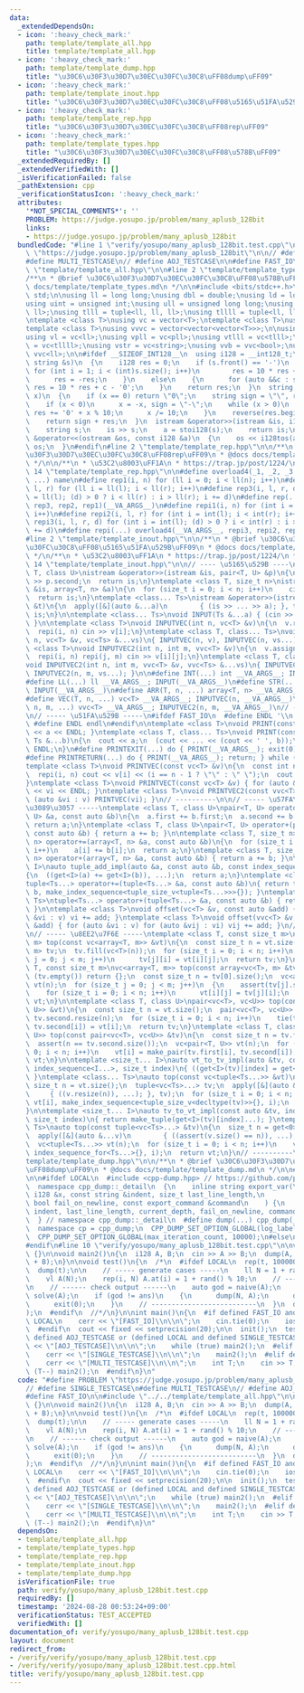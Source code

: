 ```yaml
---
data:
  _extendedDependsOn:
  - icon: ':heavy_check_mark:'
    path: template/template_all.hpp
    title: template/template_all.hpp
  - icon: ':heavy_check_mark:'
    path: template/template_dump.hpp
    title: "\u30C6\u30F3\u30D7\u30EC\u30FC\u30C8\uFF08dump\uFF09"
  - icon: ':heavy_check_mark:'
    path: template/template_inout.hpp
    title: "\u30C6\u30F3\u30D7\u30EC\u30FC\u30C8\uFF08\u5165\u51FA\u529B\uFF09"
  - icon: ':heavy_check_mark:'
    path: template/template_rep.hpp
    title: "\u30C6\u30F3\u30D7\u30EC\u30FC\u30C8\uFF08rep\uFF09"
  - icon: ':heavy_check_mark:'
    path: template/template_types.hpp
    title: "\u30C6\u30F3\u30D7\u30EC\u30FC\u30C8\uFF08\u578B\uFF09"
  _extendedRequiredBy: []
  _extendedVerifiedWith: []
  _isVerificationFailed: false
  _pathExtension: cpp
  _verificationStatusIcon: ':heavy_check_mark:'
  attributes:
    '*NOT_SPECIAL_COMMENTS*': ''
    PROBLEM: https://judge.yosupo.jp/problem/many_aplusb_128bit
    links:
    - https://judge.yosupo.jp/problem/many_aplusb_128bit
  bundledCode: "#line 1 \"verify/yosupo/many_aplusb_128bit.test.cpp\"\n#define PROBLEM\
    \ \"https://judge.yosupo.jp/problem/many_aplusb_128bit\"\n\n// #define SINGLE_TESTCASE\n\
    #define MULTI_TESTCASE\n// #define AOJ_TESTCASE\n\n#define FAST_IO\n\n#line 2\
    \ \"template/template_all.hpp\"\n\n#line 2 \"template/template_types.hpp\"\n\n\
    /**\n * @brief \u30C6\u30F3\u30D7\u30EC\u30FC\u30C8\uFF08\u578B\uFF09\n * @docs\
    \ docs/template/template_types.md\n */\n\n#include <bits/stdc++.h>\nusing namespace\
    \ std;\n\nusing ll = long long;\nusing dbl = double;\nusing ld = long double;\n\
    using uint = unsigned int;\nusing ull = unsigned long long;\nusing pll = pair<ll,\
    \ ll>;\nusing tlll = tuple<ll, ll, ll>;\nusing tllll = tuple<ll, ll, ll, ll>;\n\
    \ntemplate <class T>\nusing vc = vector<T>;\ntemplate <class T>\nusing vvc = vector<vector<T>>;\n\
    template <class T>\nusing vvvc = vector<vector<vector<T>>>;\n\nusing vb = vc<bool>;\n\
    using vl = vc<ll>;\nusing vpll = vc<pll>;\nusing vtlll = vc<tlll>;\nusing vtllll\
    \ = vc<tllll>;\nusing vstr = vc<string>;\nusing vvb = vvc<bool>;\nusing vvl =\
    \ vvc<ll>;\n\n#ifdef __SIZEOF_INT128__\n  using i128 = __int128_t;\n  i128 stoi128(const\
    \ string &s)\n  {\n    i128 res = 0;\n    if (s.front() == '-')\n    {\n     \
    \ for (int i = 1; i < (int)s.size(); i++)\n        res = 10 * res + s[i] - '0';\n\
    \      res = -res;\n    }\n    else\n    {\n      for (auto &&c : s)\n       \
    \ res = 10 * res + c - '0';\n    }\n    return res;\n  }\n  string i128tos(i128\
    \ x)\n  {\n    if (x == 0) return \"0\";\n    string sign = \"\", res = \"\";\n\
    \    if (x < 0)\n      x = -x, sign = \"-\";\n    while (x > 0)\n    {\n     \
    \ res += '0' + x % 10;\n      x /= 10;\n    }\n    reverse(res.begin(), res.end());\n\
    \    return sign + res;\n  }\n  istream &operator>>(istream &is, i128 &a)\n  {\n\
    \    string s;\n    is >> s;\n    a = stoi128(s);\n    return is;\n  }\n  ostream\
    \ &operator<<(ostream &os, const i128 &a)\n  {\n    os << i128tos(a);\n    return\
    \ os;\n  }\n#endif\n#line 2 \"template/template_rep.hpp\"\n\n/**\n * @brief \u30C6\
    \u30F3\u30D7\u30EC\u30FC\u30C8\uFF08rep\uFF09\n * @docs docs/template/template_rep.md\n\
    \ */\n\n/**\n * \u53C2\u8003\uFF1A\n * https://trap.jp/post/1224/\n*/\n\n#line\
    \ 14 \"template/template_rep.hpp\"\n\n#define overload4(_1, _2, _3, _4, name,\
    \ ...) name\n#define rep1(i, n) for (ll i = 0; i < ll(n); i++)\n#define rep2(i,\
    \ l, r) for (ll i = ll(l); i < ll(r); i++)\n#define rep3(i, l, r, d) for (ll i\
    \ = ll(l); (d) > 0 ? i < ll(r) : i > ll(r); i += d)\n#define rep(...) overload4(__VA_ARGS__,\
    \ rep3, rep2, rep1)(__VA_ARGS__)\n#define repi1(i, n) for (int i = 0; i < int(n);\
    \ i++)\n#define repi2(i, l, r) for (int i = int(l); i < int(r); i++)\n#define\
    \ repi3(i, l, r, d) for (int i = int(l); (d) > 0 ? i < int(r) : i > int(r); i\
    \ += d)\n#define repi(...) overload4(__VA_ARGS__, repi3, repi2, repi1)(__VA_ARGS__)\n\
    #line 2 \"template/template_inout.hpp\"\n\n/**\n * @brief \u30C6\u30F3\u30D7\u30EC\
    \u30FC\u30C8\uFF08\u5165\u51FA\u529B\uFF09\n * @docs docs/template/template_inout.md\n\
    \ */\n/**\n * \u53C2\u8003\uFF1A\n * https://trap.jp/post/1224/\n */\n\n#line\
    \ 14 \"template/template_inout.hpp\"\n\n// ---- \u5165\u529B ----\ntemplate <class\
    \ T, class U>\nistream &operator>>(istream &is, pair<T, U> &p)\n{\n  cin >> p.first\
    \ >> p.second;\n  return is;\n}\ntemplate <class T, size_t n>\nistream &operator>>(istream\
    \ &is, array<T, n> &a)\n{\n  for (size_t i = 0; i < n; i++)\n    cin >> a[i];\n\
    \  return is;\n}\ntemplate <class... Ts>\nistream &operator>>(istream &is, tuple<Ts...>\
    \ &t)\n{\n  apply([&](auto &...a)\n        { (is >> ... >> a); }, t);\n  return\
    \ is;\n}\n\ntemplate <class... Ts>\nvoid INPUT(Ts &...a) { (cin >> ... >> a);\
    \ }\n\ntemplate <class T>\nvoid INPUTVEC(int n, vc<T> &v)\n{\n  v.resize(n);\n\
    \  repi(i, n) cin >> v[i];\n}\ntemplate <class T, class... Ts>\nvoid INPUTVEC(int\
    \ n, vc<T> &v, vc<Ts> &...vs)\n{ INPUTVEC(n, v), INPUTVEC(n, vs...); }\n\ntemplate\
    \ <class T>\nvoid INPUTVEC2(int n, int m, vvc<T> &v)\n{\n  v.assign(n, vc<T>(m));\n\
    \  repi(i, n) repi(j, m) cin >> v[i][j];\n}\ntemplate <class T, class... Ts>\n\
    void INPUTVEC2(int n, int m, vvc<T> &v, vvc<Ts> &...vs)\n{ INPUTVEC2(n, m, v),\
    \ INPUTVEC2(n, m, vs...); }\n\n#define INT(...) int __VA_ARGS__; INPUT(__VA_ARGS__)\n\
    #define LL(...) ll __VA_ARGS__; INPUT(__VA_ARGS__)\n#define STR(...) string __VA_ARGS__;\
    \ INPUT(__VA_ARGS__)\n#define ARR(T, n, ...) array<T, n> __VA_ARGS__; INPUT(__VA_ARGS__)\n\
    #define VEC(T, n, ...) vc<T> __VA_ARGS__; INPUTVEC(n, __VA_ARGS__)\n#define VEC2(T,\
    \ n, m, ...) vvc<T> __VA_ARGS__; INPUTVEC2(n, m, __VA_ARGS__)\n// ----------\n\
    \n// ----- \u51FA\u529B -----\n#ifdef FAST_IO\n  #define ENDL '\\n'\n#else\n \
    \ #define ENDL endl\n#endif\n\ntemplate <class T>\nvoid PRINT(const T &a) { cout\
    \ << a << ENDL; }\ntemplate <class T, class... Ts>\nvoid PRINT(const T &a, const\
    \ Ts &...b)\n{\n  cout << a;\n  (cout << ... << (cout << ' ', b));\n  cout <<\
    \ ENDL;\n}\n#define PRINTEXIT(...) do { PRINT(__VA_ARGS__); exit(0); } while (false)\n\
    #define PRINTRETURN(...) do { PRINT(__VA_ARGS__); return; } while (false)\n\n\
    template <class T>\nvoid PRINTVEC(const vc<T> &v)\n{\n  const int n = v.size();\n\
    \  repi(i, n) cout << v[i] << (i == n - 1 ? \"\" : \" \");\n  cout << ENDL;\n\
    }\ntemplate <class T>\nvoid PRINTVECT(const vc<T> &v) { for (auto &vi : v) cout\
    \ << vi << ENDL; }\ntemplate <class T>\nvoid PRINTVEC2(const vvc<T> &v) { for\
    \ (auto &vi : v) PRINTVEC(vi); }\n// ----------\n\n// ----- \u57FA\u6E96\u305A\
    \u3089\u3057 -----\ntemplate <class T, class U>\npair<T, U> operator+=(pair<T,\
    \ U> &a, const auto &b)\n{\n  a.first += b.first;\n  a.second += b.second;\n \
    \ return a;\n}\ntemplate <class T, class U>\npair<T, U> operator+(pair<T, U> &a,\
    \ const auto &b) { return a += b; }\n\ntemplate <class T, size_t n>\narray<T,\
    \ n> operator+=(array<T, n> &a, const auto &b)\n{\n  for (size_t i = 0; i < n;\
    \ i++)\n    a[i] += b[i];\n  return a;\n}\ntemplate <class T, size_t n>\narray<T,\
    \ n> operator+(array<T, n> &a, const auto &b) { return a += b; }\n\ntemplate <size_t...\
    \ I>\nauto tuple_add_impl(auto &a, const auto &b, const index_sequence<I...>)\n\
    {\n  ((get<I>(a) += get<I>(b)), ...);\n  return a;\n}\ntemplate <class... Ts>\n\
    tuple<Ts...> operator+=(tuple<Ts...> &a, const auto &b)\n{ return tuple_add_impl(a,\
    \ b, make_index_sequence<tuple_size_v<tuple<Ts...>>>{}); }\ntemplate <class...\
    \ Ts>\ntuple<Ts...> operator+(tuple<Ts...> &a, const auto &b) { return a += b;\
    \ }\n\ntemplate <class T>\nvoid offset(vc<T> &v, const auto &add) { for (auto\
    \ &vi : v) vi += add; }\ntemplate <class T>\nvoid offset(vvc<T> &v, const auto\
    \ &add) { for (auto &vi : v) for (auto &vij : vi) vij += add; }\n// ----------\n\
    \n// ----- \u8EE2\u7F6E -----\ntemplate <class T, const size_t m>\narray<vc<T>,\
    \ m> top(const vc<array<T, m>> &vt)\n{\n  const size_t n = vt.size();\n  array<vc<T>,\
    \ m> tv;\n  tv.fill(vc<T>(n));\n  for (size_t i = 0; i < n; i++)\n    for (size_t\
    \ j = 0; j < m; j++)\n      tv[j][i] = vt[i][j];\n  return tv;\n}\ntemplate <class\
    \ T, const size_t m>\nvc<array<T, m>> top(const array<vc<T>, m> &tv)\n{\n  if\
    \ (tv.empty()) return {};\n  const size_t n = tv[0].size();\n  vc<array<T, m>>\
    \ vt(n);\n  for (size_t j = 0; j < m; j++)\n  {\n    assert(tv[j].size() == n);\n\
    \    for (size_t i = 0; i < n; i++)\n      vt[i][j] = tv[j][i];\n  }\n  return\
    \ vt;\n}\n\ntemplate <class T, class U>\npair<vc<T>, vc<U>> top(const vc<pair<T,\
    \ U>> &vt)\n{\n  const size_t n = vt.size();\n  pair<vc<T>, vc<U>> tv;\n  tv.first.resize(n),\
    \ tv.second.resize(n);\n  for (size_t i = 0; i < n; i++)\n    tie(tv.first[i],\
    \ tv.second[i]) = vt[i];\n  return tv;\n}\ntemplate <class T, class U>\nvc<pair<T,\
    \ U>> top(const pair<vc<T>, vc<U>> &tv)\n{\n  const size_t n = tv.first.size();\n\
    \  assert(n == tv.second.size());\n  vc<pair<T, U>> vt(n);\n  for (size_t i =\
    \ 0; i < n; i++)\n    vt[i] = make_pair(tv.first[i], tv.second[i]);\n  return\
    \ vt;\n}\n\ntemplate <size_t... I>\nauto vt_to_tv_impl(auto &tv, const auto &t,\
    \ index_sequence<I...>, size_t index)\n{ ((get<I>(tv)[index] = get<I>(t)), ...);\
    \ }\ntemplate <class... Ts>\nauto top(const vc<tuple<Ts...>> &vt)\n{\n  const\
    \ size_t n = vt.size();\n  tuple<vc<Ts>...> tv;\n  apply([&](auto &...v)\n   \
    \     { ((v.resize(n)), ...); }, tv);\n  for (size_t i = 0; i < n; i++)\n    vt_to_tv_impl(tv,\
    \ vt[i], make_index_sequence<tuple_size_v<decltype(tv)>>{}, i);\n  return tv;\n\
    }\n\ntemplate <size_t... I>\nauto tv_to_vt_impl(const auto &tv, index_sequence<I...>,\
    \ size_t index)\n{ return make_tuple(get<I>(tv)[index]...); }\ntemplate <class...\
    \ Ts>\nauto top(const tuple<vc<Ts>...> &tv)\n{\n  size_t n = get<0>(tv).size();\n\
    \  apply([&](auto &...v)\n        { ((assert(v.size() == n)), ...); }, tv);\n\
    \  vc<tuple<Ts...>> vt(n);\n  for (size_t i = 0; i < n; i++)\n    vt[i] = tv_to_vt_impl(tv,\
    \ index_sequence_for<Ts...>{}, i);\n  return vt;\n}\n// ----------\n#line 2 \"\
    template/template_dump.hpp\"\n\n/**\n * @brief \u30C6\u30F3\u30D7\u30EC\u30FC\u30C8\
    \uFF08dump\uFF09\n * @docs docs/template/template_dump.md\n */\n\n#line 9 \"template/template_dump.hpp\"\
    \n\n#ifdef LOCAL\n  #include <cpp-dump.hpp> // https://github.com/philip82148/cpp-dump\n\
    \  namespace cpp_dump::_detail\n  {\n    inline string export_var(\n        const\
    \ i128 &x, const string &indent, size_t last_line_length,\n        size_t current_depth,\
    \ bool fail_on_newline, const export_command &command\n    ) {\n      return export_var(i128tos(x),\
    \ indent, last_line_length, current_depth, fail_on_newline, command);\n    }\n\
    \  } // namespace cpp_dump::_detail\n  #define dump(...) cpp_dump(__VA_ARGS__)\n\
    \  namespace cp = cpp_dump;\n  CPP_DUMP_SET_OPTION_GLOBAL(log_label_func, cp::log_label::line());\n\
    \  CPP_DUMP_SET_OPTION_GLOBAL(max_iteration_count, 10000);\n#else\n  #define dump(...)\n\
    #endif\n#line 10 \"verify/yosupo/many_aplusb_128bit.test.cpp\"\n\nvoid init()\
    \ {}\n\nvoid main2()\n{\n  i128 A, B;\n  cin >> A >> B;\n  dump(A, B);\n  PRINT(A\
    \ + B);\n}\n\nvoid test()\n{\n  /*\n  #ifdef LOCAL\n  rep(t, 100000)\n  {\n  \
    \  dump(t);\n\n    // ----- generate cases -----\n    ll N = 1 + rand() % 5;\n\
    \    vl A(N);\n    rep(i, N) A.at(i) = 1 + rand() % 10;\n    // --------------------------\n\
    \n    // ------ check output ------\n    auto god = naive(A);\n    auto ans =\
    \ solve(A);\n    if (god != ans)\n    {\n      dump(N, A);\n      dump(god, ans);\n\
    \      exit(0);\n    }\n    // --------------------------\n  }\n  dump(\"ok\"\
    );\n  #endif\n  //*/\n}\n\nint main()\n{\n  #if defined FAST_IO and not defined\
    \ LOCAL\n    cerr << \"[FAST_IO]\\n\\n\";\n    cin.tie(0);\n    ios::sync_with_stdio(false);\n\
    \  #endif\n  cout << fixed << setprecision(20);\n\n  init();\n  test();\n\n  #if\
    \ defined AOJ_TESTCASE or (defined LOCAL and defined SINGLE_TESTCASE)\n    cerr\
    \ << \"[AOJ_TESTCASE]\\n\\n\";\n    while (true) main2();\n  #elif defined SINGLE_TESTCASE\n\
    \    cerr << \"[SINGLE_TESTCASE]\\n\\n\";\n    main2();\n  #elif defined MULTI_TESTCASE\n\
    \    cerr << \"[MULTI_TESTCASE]\\n\\n\";\n    int T;\n    cin >> T;\n    while\
    \ (T--) main2();\n  #endif\n}\n"
  code: "#define PROBLEM \"https://judge.yosupo.jp/problem/many_aplusb_128bit\"\n\n\
    // #define SINGLE_TESTCASE\n#define MULTI_TESTCASE\n// #define AOJ_TESTCASE\n\n\
    #define FAST_IO\n\n#include \"../../template/template_all.hpp\"\n\nvoid init()\
    \ {}\n\nvoid main2()\n{\n  i128 A, B;\n  cin >> A >> B;\n  dump(A, B);\n  PRINT(A\
    \ + B);\n}\n\nvoid test()\n{\n  /*\n  #ifdef LOCAL\n  rep(t, 100000)\n  {\n  \
    \  dump(t);\n\n    // ----- generate cases -----\n    ll N = 1 + rand() % 5;\n\
    \    vl A(N);\n    rep(i, N) A.at(i) = 1 + rand() % 10;\n    // --------------------------\n\
    \n    // ------ check output ------\n    auto god = naive(A);\n    auto ans =\
    \ solve(A);\n    if (god != ans)\n    {\n      dump(N, A);\n      dump(god, ans);\n\
    \      exit(0);\n    }\n    // --------------------------\n  }\n  dump(\"ok\"\
    );\n  #endif\n  //*/\n}\n\nint main()\n{\n  #if defined FAST_IO and not defined\
    \ LOCAL\n    cerr << \"[FAST_IO]\\n\\n\";\n    cin.tie(0);\n    ios::sync_with_stdio(false);\n\
    \  #endif\n  cout << fixed << setprecision(20);\n\n  init();\n  test();\n\n  #if\
    \ defined AOJ_TESTCASE or (defined LOCAL and defined SINGLE_TESTCASE)\n    cerr\
    \ << \"[AOJ_TESTCASE]\\n\\n\";\n    while (true) main2();\n  #elif defined SINGLE_TESTCASE\n\
    \    cerr << \"[SINGLE_TESTCASE]\\n\\n\";\n    main2();\n  #elif defined MULTI_TESTCASE\n\
    \    cerr << \"[MULTI_TESTCASE]\\n\\n\";\n    int T;\n    cin >> T;\n    while\
    \ (T--) main2();\n  #endif\n}\n"
  dependsOn:
  - template/template_all.hpp
  - template/template_types.hpp
  - template/template_rep.hpp
  - template/template_inout.hpp
  - template/template_dump.hpp
  isVerificationFile: true
  path: verify/yosupo/many_aplusb_128bit.test.cpp
  requiredBy: []
  timestamp: '2024-08-28 00:53:24+09:00'
  verificationStatus: TEST_ACCEPTED
  verifiedWith: []
documentation_of: verify/yosupo/many_aplusb_128bit.test.cpp
layout: document
redirect_from:
- /verify/verify/yosupo/many_aplusb_128bit.test.cpp
- /verify/verify/yosupo/many_aplusb_128bit.test.cpp.html
title: verify/yosupo/many_aplusb_128bit.test.cpp
---
```

